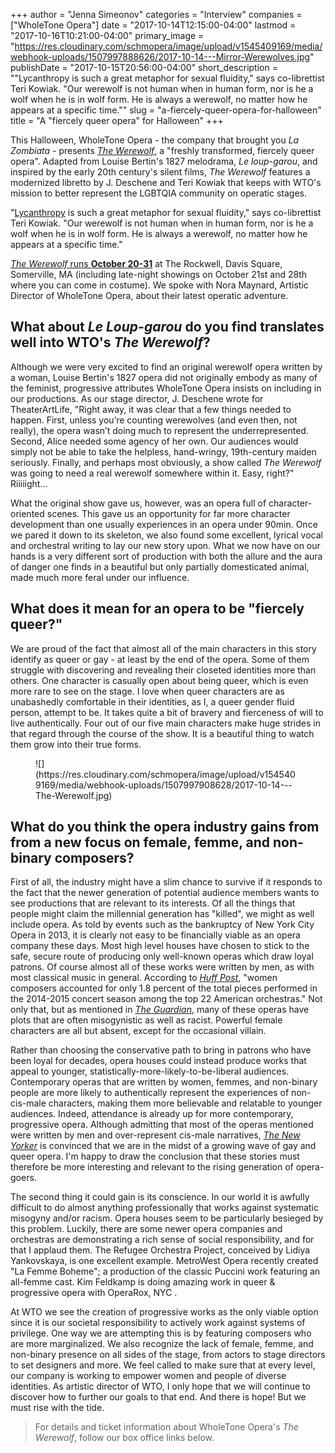 +++
author = "Jenna Simeonov"
categories = "Interview"
companies = ["WholeTone Opera"]
date = "2017-10-14T12:15:00-04:00"
lastmod = "2017-10-16T10:21:00-04:00"
primary_image = "https://res.cloudinary.com/schmopera/image/upload/v1545409169/media/webhook-uploads/1507997888626/2017-10-14---Mirror-Werewolves.jpg"
publishDate = "2017-10-15T20:56:00-04:00"
short_description = "&quot;Lycanthropy is such a great metaphor for sexual fluidity,&quot; says co-librettist Teri Kowiak. &quot;Our werewolf is not human when in human form, nor is he a wolf when he is in wolf form. He is always a werewolf, no matter how he appears at a specific time.&quot;"
slug = "a-fiercely-queer-opera-for-halloween"
title = "A &quot;fiercely queer opera&quot; for Halloween"
+++

This Halloween, WholeTone Opera - the company that brought you *La Zombiata* - presents [*The Werewolf*](https://www.eventbrite.com/e/wholetone-opera-the-rockwell-present-the-werewolf-tickets-36843876025), a "freshly transformed, fiercely queer opera". Adapted from Louise Bertin's 1827 melodrama, *Le loup-garou*, and inspired by the early 20th century's silent films, *The Werewolf* features a modernized libretto by J. Deschene and Teri Kowiak that keeps with WTO's mission to better represent the LGBTQIA community on operatic stages.

"[Lycanthropy](https://en.wikipedia.org/wiki/Clinical_lycanthropy) is such a great metaphor for sexual fluidity," says co-librettist Teri Kowiak. "Our werewolf is not human when in human form, nor is he a wolf when he is in wolf form. He is always a werewolf, no matter how he appears at a specific time."

[*The Werewolf* runs **October 20-31**](https://www.eventbrite.com/e/wholetone-opera-the-rockwell-present-the-werewolf-tickets-36843876025) at The Rockwell, Davis Square, Somerville, MA (including late-night showings on October 21st and 28th where you can come in costume). We spoke with Nora Maynard, Artistic Director of WholeTone Opera, about their latest operatic adventure.

## What about *Le Loup-garou* do you find translates well into WTO's *The Werewolf*?

Although we were very excited to find an original werewolf opera written by a woman, Louise Bertin's 1827 opera did not originally embody as many of the feminist, progressive attributes WholeTone Opera insists on including in our productions. As our stage director, J. Deschene wrote for TheaterArtLife, "Right away, it was clear that a few things needed to happen.  First, unless you’re counting werewolves (and even then, not really), the opera wasn’t doing much to represent the underrepresented.  Second, Alice needed some agency of her own.  Our audiences would simply not be able to take the helpless, hand-wringy, 19th-century maiden seriously.  Finally, and perhaps most obviously, a show called *The Werewolf* was going to need a real werewolf somewhere within it.  Easy, right?" Riiiiight...

 What the original show gave us, however, was an opera full of character-oriented scenes. This gave us an opportunity for far more character development than one usually experiences in an opera under 90min. Once we pared it down to its skeleton, we also found some excellent, lyrical vocal and orchestral writing to lay our new story upon. What we now have on our hands is a very different sort of production with both the allure and the aura of danger one finds in a beautiful but only partially domesticated animal, made much more feral under our influence.

## What does it mean for an opera to be "fiercely queer?"

We are proud of the fact that almost all of the main characters in this story identify as queer or gay - at least by the end of the opera. Some of them struggle with discovering and revealing their closeted identities more than others. One character is casually open about being queer, which is even more rare to see on the stage. I love when queer characters are as unabashedly comfortable in their identities, as I, a queer gender fluid person, attempt to be. It takes quite a bit of bravery and fierceness of will to live authentically. Four out of our five main characters make huge strides in that regard through the course of the show. It is a beautiful thing to watch them grow into their true forms.

<figure data-type="image">
![](https://res.cloudinary.com/schmopera/image/upload/v1545409169/media/webhook-uploads/1507997908628/2017-10-14---The-Werewolf.jpg)
</figure>

## What do you think the opera industry gains from from a new focus on female, femme, and non-binary composers?

First of all, the industry might have a slim chance to survive if it responds to the fact that the newer generation of potential audience members wants to see productions that are relevant to its interests. Of all the things that people might claim the millennial generation has "killed", we might as well include opera. As told by events such as the bankruptcy of New York City Opera in 2013, it is clearly not easy to be financially viable as an opera company these days. Most high level houses have chosen to stick to the safe, secure route of producing only well-known operas which draw loyal patrons. Of course almost all of these works were written by men, as with most classical music in general. According to [*Huff Post*](https://www.huffingtonpost.com/lydia-kontos/women-in-the-arts-its-tim_b_14522038.html), "women composers accounted for only 1.8 percent of the total pieces performed in the 2014-2015 concert season among the top 22 American orchestras." Not only that, but as mentioned in [*The Guardian*](https://www.theguardian.com/music/2017/sep/14/opera-needs-to-tackle-its-biases-the-future-of-the-industry-depends-on-it?CMP=share_btn_fb), many of these operas have plots that are often misogynistic as well as racist. Powerful female characters are all but absent, except for the occasional villain.  

Rather than choosing the conservative path to bring in patrons who have been loyal for decades, opera houses could instead produce works that appeal to younger, statistically-more-likely-to-be-liberal audiences. Contemporary operas that are written by women, femmes, and non-binary people are more likely to authentically represent the experiences of non-cis-male characters, making them more believable and relatable to younger audiences. Indeed, attendance is already up for more contemporary, progressive opera. Although admitting that most of the operas mentioned were written by men and over-represent cis-male narratives, [*The New Yorker*](https://www.newyorker.com/culture/cultural-comment/the-decline-of-opera-queens-and-the-rise-of-gay-opera) is convinced that we are in the midst of a growing wave of gay and queer opera. I'm happy to draw the conclusion that these stories must therefore be more interesting and relevant to the rising generation of opera-goers. 

The second thing it could gain is its conscience. In our world it is awfully difficult to do almost anything professionally that works against systematic misogyny and/or racism. Opera houses seem to be particularly besieged by this problem. Luckily, there are some newer opera companies and orchestras are demonstrating a rich sense of social responsibility, and for that I applaud them. The Refugee Orchestra Project, conceived by Lidiya Yankovskaya, is one excellent example. MetroWest Opera recently created "La Femme Boheme"; a production of the classic Puccini work featuring an all-femme cast. Kim Feldkamp is doing amazing work in queer & progressive opera with OperaRox, NYC .

At WTO we see the creation of progressive works as the only viable option since it is our societal responsibility to actively work against systems of privilege. One way we are attempting this is by featuring composers who are more marginalized. We also recognize the lack of female, femme, and non-binary presence on all sides of the stage, from actors to stage directors to set designers and more. We feel called to make sure that at every level, our company is working to empower women and people of diverse identities. As artistic director of WTO, I only hope that we will continue to discover how to further our goals to that end. And there is hope! But we must rise with the tide.

>For details and ticket information about WholeTone Opera's *The Werewolf*, follow our box office links below.
